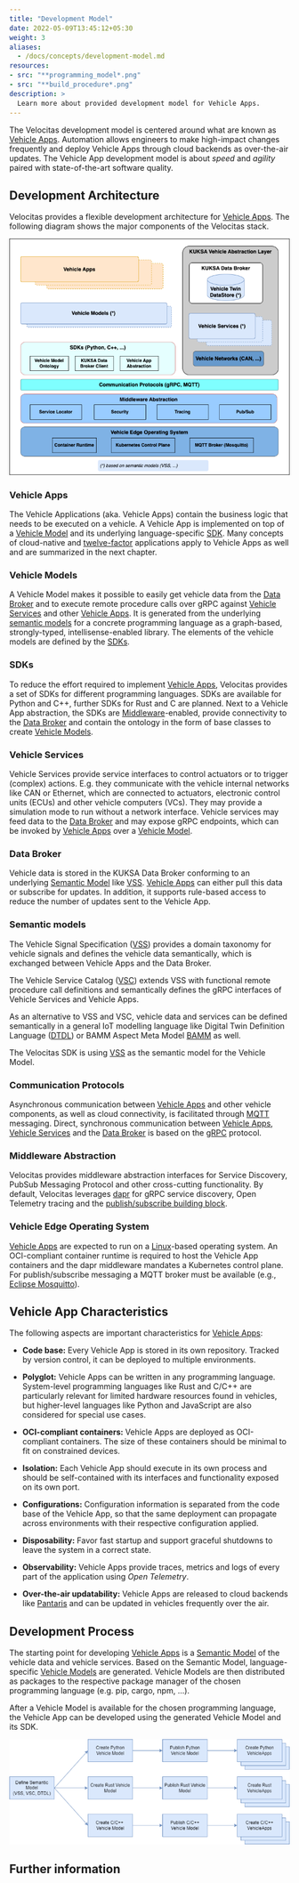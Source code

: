 ```yaml
---
title: "Development Model"
date: 2022-05-09T13:45:12+05:30
weight: 3
aliases:
  - /docs/concepts/development-model.md
resources:
- src: "**programming_model*.png"
- src: "**build_procedure*.png"
description: >
  Learn more about provided development model for Vehicle Apps.
---
```


The Velocitas development model is centered around what are known as [Vehicle Apps](#vehicle-apps). Automation allows engineers to make high-impact changes frequently and deploy Vehicle Apps through cloud backends as over-the-air updates. The Vehicle App development model is about _speed_ and _agility_ paired with state-of-the-art software quality.

## Development Architecture

Velocitas provides a flexible development architecture for [Vehicle Apps](#vehicle-apps). The following diagram shows the major components of the Velocitas stack.

![Programming Model](./programming_model.png)

### Vehicle Apps

The Vehicle Applications (aka. Vehicle Apps) contain the business logic that needs to be executed on a vehicle. A Vehicle App is implemented on top of a [Vehicle Model](#vehicle-models) and its underlying language-specific [SDK](#sdks). Many concepts of cloud-native and [twelve-factor](https://12factor.net/) applications apply to Vehicle Apps as well and are summarized in the next chapter.

### Vehicle Models

A Vehicle Model makes it possible to easily get vehicle data from the [Data Broker](#data-broker) and to execute remote procedure calls over gRPC against [Vehicle Services](#vehicle-services) and other [Vehicle Apps](#vehicle-apps). It is generated from the underlying [semantic models](#semantic-models) for a concrete programming language as a graph-based, strongly-typed, intellisense-enabled library. The elements of the vehicle models are defined by the [SDKs](#sdks).

### SDKs

To reduce the effort required to implement [Vehicle Apps](#vehicle-apps), Velocitas provides a set of SDKs for different programming languages. SDKs are available for Python and C++, further SDKs for Rust and C are planned.
Next to a Vehicle App abstraction, the SDKs are [Middleware](#middleware-abstraction)-enabled, provide connectivity to the [Data Broker](#data-broker) and contain the ontology in the form of base classes to create [Vehicle Models](#vehicle-models).

### Vehicle Services

Vehicle Services provide service interfaces to control actuators or to trigger (complex) actions. E.g. they communicate with the vehicle internal networks like CAN or Ethernet, which are connected to actuators, electronic control units (ECUs) and other vehicle computers (VCs). They may provide a simulation mode to run without a network interface. Vehicle services may feed data to the [Data Broker](#data-broker) and may expose gRPC endpoints, which can be invoked by [Vehicle Apps](#vehicle-apps) over a [Vehicle Model](#vehicle-models).

### Data Broker

Vehicle data is stored in the KUKSA Data Broker conforming to an underlying [Semantic Model](#semantic-models) like [VSS](https://covesa.github.io/vehicle_signal_specification/). [Vehicle Apps](#vehicle-apps) can either pull this data or subscribe for updates. In addition, it supports rule-based access to reduce the number of updates sent to the Vehicle App.

### Semantic models

The Vehicle Signal Specification ([VSS](https://covesa.github.io/vehicle_signal_specification/)) provides a domain taxonomy for vehicle signals and defines the vehicle data semantically, which is exchanged between Vehicle Apps and the Data Broker.

The Vehicle Service Catalog ([VSC](https://github.com/COVESA/vehicle_service_catalog#vehicle-service-catalog)) extends VSS with functional remote procedure call definitions and semantically defines the gRPC interfaces of Vehicle Services and Vehicle Apps.

As an alternative to VSS and VSC, vehicle data and services can be defined semantically in a general IoT modelling language like Digital Twin Definition Language ([DTDL](https://github.com/Azure/opendigitaltwins-dtdl/blob/master/DTDL/v2/dtdlv2.md)) or BAMM Aspect Meta Model [BAMM](https://github.com/OpenManufacturingPlatform/sds-bamm-aspect-meta-model) as well.

The Velocitas SDK is using [VSS](https://covesa.github.io/vehicle_signal_specification/) as the semantic model for the Vehicle Model.

### Communication Protocols

Asynchronous communication between [Vehicle Apps](#vehicle-apps) and other vehicle components, as well as cloud connectivity, is facilitated through [MQTT](https://mqtt.org/) messaging. Direct, synchronous communication between [Vehicle Apps](#vehicle-apps), [Vehicle Services](#vehicle-services) and the [Data Broker](#data-broker) is based on the [gRPC](https://grpc.io/) protocol.

### Middleware Abstraction

Velocitas provides middleware abstraction interfaces for Service Discovery, PubSub Messaging Protocol and other cross-cutting functionality.
By default, Velocitas leverages [dapr](https://dapr.io) for gRPC service discovery, Open Telemetry tracing and the [publish/subscribe building block](https://docs.dapr.io/developing-applications/building-blocks/pubsub/pubsub-overview/).

### Vehicle Edge Operating System

[Vehicle Apps](#vehicle-apps) are expected to run on a [Linux](https://www.linux.org/)-based operating system. An OCI-compliant container runtime is required to host the Vehicle App containers and the dapr middleware mandates a Kubernetes control plane. For publish/subscribe messaging a MQTT broker must be available (e.g., [Eclipse Mosquitto](https://mosquitto.org/)).

## Vehicle App Characteristics

The following aspects are important characteristics for [Vehicle Apps](#vehicle-apps):

- **Code base:**
  Every Vehicle App is stored in its own repository. Tracked by version control, it can be deployed to multiple environments.

- **Polyglot:**
  Vehicle Apps can be written in any programming language. System-level programming languages like Rust and C/C++ are particularly relevant for limited hardware resources found in vehicles, but higher-level languages like Python and JavaScript are also considered for special use cases.

- **OCI-compliant containers:**
  Vehicle Apps are deployed as OCI-compliant containers. The size of these containers should be minimal to fit on constrained devices.

- **Isolation:**
  Each Vehicle App should execute in its own process and should be self-contained with its interfaces and functionality exposed on its own port.

- **Configurations:**
  Configuration information is separated from the code base of the Vehicle App, so that the same deployment can propagate across environments with their respective configuration applied.

- **Disposability:**
  Favor fast startup and support graceful shutdowns to leave the system in a correct state.

- **Observability:**
  Vehicle Apps provide traces, metrics and logs of every part of the application using _Open Telemetry_.

- **Over-the-air updatability:**
  Vehicle Apps are released to cloud backends like [Pantaris](https://www.etas.com/en/products/pantaris-over-the-air-services.php) and can be updated in vehicles frequently over the air.

## Development Process

The starting point for developing [Vehicle Apps](#vehicle-apps) is a [Semantic Model](#semantic-models) of the vehicle data and vehicle services. Based on the Semantic Model, language-specific [Vehicle Models](#vehicle-models) are generated. Vehicle Models are then distributed as packages to the respective package manager of the chosen programming language (e.g. pip, cargo, npm, ...).

After a Vehicle Model is available for the chosen programming language, the Vehicle App can be developed using the generated Vehicle Model and its SDK.

![Development Process](./build_procedure.png)

## Further information
